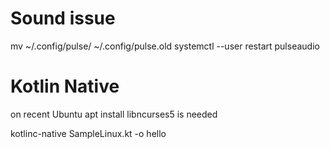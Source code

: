 

# Sound issue

mv ~/.config/pulse/ ~/.config/pulse.old
systemctl --user restart pulseaudio




# Kotlin Native

on recent Ubuntu apt install libncurses5 is needed


kotlinc-native SampleLinux.kt -o hello

